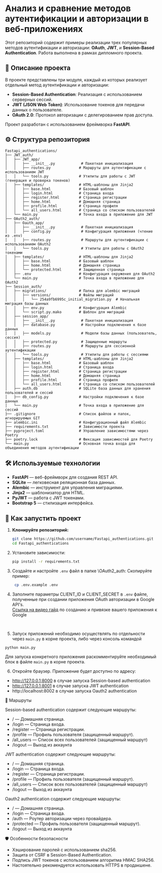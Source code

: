 # Анализ и сравнение методов аутентификации и авторизации в веб-приложениях

Этот репозиторий содержит примеры реализации трех популярных методов аутентификации и авторизации: **OAuth**, **JWT**, и **Session-Based Authentication**. Работа выполнена в рамках дипломного проекта.

## 📑 Описание проекта

В проекте представлены три модуля, каждый из которых реализует отдельный метод аутентификации и авторизации:
- **Session-Based Authentication**: Реализация с использованием серверных сессий.
- **JWT (JSON Web Token)**: Использование токенов для передачи данных о пользователе.
- **OAuth 2.0**: Протокол авторизации с делегированием прав доступа.

Проект разработан с использованием фреймворка **FastAPI**.

## ⚙️ Структура репозитория

```commandline
Fastapi_authentications/
├── JWT_auth/
│   ├── JWT_app/
│   │   ├── __init__.py            # Пакетная инициализация
│   │   ├── routes.py             # Маршруты для аутентификации с использованием JWT
│   │   └── tools.py              # Утилиты для работы с JWT (генерация и проверка токенов)
│   ├── templates/                # HTML-шаблоны для Jinja2
│   │   ├── base.html             # Базовый шаблон
│   │   ├── login.html            # Страница входа
│   │   ├── register.html         # Страница регистрации
│   │   ├── home.html             # Домашняя страница
│   │   ├── profile.html          # Страница профиля
│   │   └── all_users.html        # Страница со списком пользователей
│   └── main.py                   # Точка входа в приложение для JWT
├── OAuth2_auth/
│   ├── Oauth_app/
│   │   ├── __init__.py            # Пакетная инициализация
│   │   ├── config.py              # Конфигурация приложения (чтение из .env)
│   │   ├── routes.py              # Маршруты для аутентификации с использованием OAuth2
│   │   └── tools.py               # Утилиты для работы с OAuth2 токенами
│   ├── templates/                # HTML-шаблоны для Jinja2
│   │   ├── base.html             # Базовый шаблон
│   │   ├── home.html             # Домашняя страница
│   │   └── protected.html        # Защищенная страница
│   ├── .env                      # Конфигурация окружения для OAuth2
│   └── main.py                   # Точка входа в приложение для OAuth2
├── Session_auth/
│   ├── migrations/               # Папка для alembic миграций
│   │   ├── versions/             # Файлы миграций
│   │   │   └── 254a9fb6995c_initial_migration.py  # Начальная миграция базы данных
│   │   ├── env.py                # Конфигурация Alembic
│   │   └── script.py.mako        # Шаблон для миграций
│   ├── session_app/
│   │   ├── __init__.py            # Пакетная инициализация
│   │   ├── database.py            # Настройки подключения к базе данных
│   │   ├── models.py              # Модели базы данных (пользователь, сессия)
│   │   ├── protected.py           # Защищенные маршруты
│   │   ├── routes.py              # Маршруты для сессионной аутентификации
│   │   └── tools.py               # Утилиты для работы с сессиями
│   ├── templates/                # HTML-шаблоны для Jinja2
│   │   ├── base.html             # Базовый шаблон
│   │   ├── login.html            # Страница входа
│   │   ├── register.html         # Страница регистрации
│   │   ├── home.html             # Домашняя страница
│   │   ├── profile.html          # Страница профиля
│   │   └── all_users.html        # Страница со списком пользователей
│   ├── auth.db                   # SQLite база данных для хранения пользователей и сессий
│   ├── db_config.py              # Настройки подключения к базе данных
│   └── main.py                   # Точка входа в приложение для сессий
├── .gitignore                    # Список файлов и папок, игнорируемых GIT 
├── alembic.ini                   # Конфигурационный файл Alembic
├── requirements.txt              # Зависимости проекта
├── pyproject.toml                # Управление зависимостями через Poetry
├── poetry.lock                   # Фиксация зависимостей для Poetry
└── main.py                       # Основная точка входа для объединения методов аутентификации

```


## 🛠️ Используемые технологии

- **FastAPI** — веб-фреймворк для создания REST API.
- **SQLite** — легковесная реляционная база данных.
- **Alembic** — инструмент для управления миграциями.
- **Jinja2** — шаблонизатор для HTML.
- **PyJWT** — работа с JWT токенами.
- **Bootstrap 5** — стилизация интерфейса.

## 🚀 Как запустить проект

1. **Клонируйте репозиторий:**
   ```bash
   git clone https://github.com/username/Fastapi_authentications.git
   cd Fastapi_authentications
   ```
    
2. Установите зависимости: 
   ```bash
   pip install -r requirements.txt
   ```
    
3. Создайте и настройте ```.env``` файл в папке \OAuth2_auth:
   Скопируйте пример:
   ```bash
    cp .env.example .env
   ```
 
4. Заполните параметры CLIENT_ID и CLIENT_SECRET в ```.env``` файле, 
полученные при создании приложения OAuth авторизации в Google API's.<br>
[Ссылка на видео гайд](https://www.youtube.com/watch?v=tgO_ADSvY1I&t=258s) по созданию и привязке вашего приложения к Google  
<br>

5. Запуск приложений необходимо осуществлять по отдельности через ```main.py``` в корне проекта,
либо через консоль командой 
```
python main.py
```
Для запуска конкретного приложения раскомментируйте необходимый блок в файле ```main.py``` в корне проекта. 


6. Откройте браузер. Приложение будет доступно по адресу: 
- http://127.0.0.1:8000 в случае запуска Session-based authentication
- http://127.0.0.1:8001 в случае запуска JWT authentication
- http://localhost:8002 в случае запуска Oauth2 authentication

📂 Маршруты

Session-based authentication содержит следующие маршруты:
- / — Домашняя страница.
- /login — Страница входа.
- /register — Страница регистрации.
- /profile — Профиль пользователя (защищенный маршрут).
- /all_users — Список всех пользователей (защищенный маршрут)
- /logout — Выход из аккаунта

JWT authentication содержит следующие маршруты:
- / — Домашняя страница.
- /login — Страница входа.
- /register — Страница регистрации.
- /profile — Профиль пользователя (защищенный маршрут).
- /all_users — Список всех пользователей (защищенный маршрут)
- /logout — Выход из аккаунта

Oauth2 authentication содержит следующие маршруты:
- / — Домашняя страница.
- /login — Страница входа.
- /auth — Роутер авторизации через провайдера.
- /protected — Профиль пользователя (защищенный маршрут).
- /logout — Выход из аккаунта

🛡️ Особенности безопасности
- Хэширование паролей с использованием sha256.
- Защита от CSRF в Session-Based Authentication.
- Подпись JWT токенов с использованием алгоритма HMAC SHA256.
- Настоятельно рекомендуется использовать HTTPS в продакшене.
